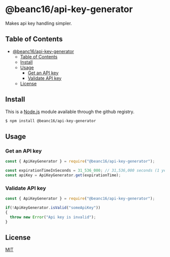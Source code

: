 # @beanc16/api-key-generator

Makes api key handling simpler.



## Table of Contents
- [@beanc16/api-key-generator](#beanc16api-key-generator)
  - [Table of Contents](#table-of-contents)
  - [Install](#install)
  - [Usage](#usage)
    - [Get an API key](#get-an-api-key)
    - [Validate API key](#validate-api-key)
  - [License](#license)


## Install
This is a [Node.js](https://nodejs.org/en/) module available through the github registry.

```bash
$ npm install @beanc16/api-key-generator
```



## Usage

### Get an API key

```js
const { ApiKeyGenerator } = require("@beanc16/api-key-generator");

const expirationTimeInSeconds = 31_536_000; // 31,536,000 seconds (1 year)
const apiKey = ApiKeyGenerator.get(expirationTime);
```

### Validate API key

```js
const { ApiKeyGenerator } = require("@beanc16/api-key-generator");

if(!ApiKeyGenerator.isValid("someApiKey"))
{
  throw new Error("Api key is invalid");
}
```



## License
[MIT](https://choosealicense.com/licenses/mit/)
